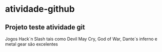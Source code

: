 # atividade-github

## Projeto teste atividade git 
 <p>Jogos Hack´n Slash tais como Devil May Cry, God of War, Dante´s inferno e metal gear são excelentes</p>
